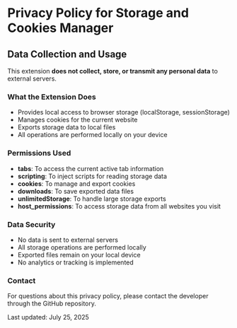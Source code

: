 # Privacy Policy for Storage and Cookies Manager

## Data Collection and Usage

This extension **does not collect, store, or transmit any personal data** to external servers.

### What the Extension Does

- Provides local access to browser storage (localStorage, sessionStorage)
- Manages cookies for the current website
- Exports storage data to local files
- All operations are performed locally on your device

### Permissions Used

- **tabs**: To access the current active tab information
- **scripting**: To inject scripts for reading storage data
- **cookies**: To manage and export cookies
- **downloads**: To save exported data files
- **unlimitedStorage**: To handle large storage exports
- **host_permissions**: To access storage data from all websites you visit

### Data Security

- No data is sent to external servers
- All storage operations are performed locally
- Exported files remain on your local device
- No analytics or tracking is implemented

### Contact

For questions about this privacy policy, please contact the developer through the GitHub repository.

Last updated: July 25, 2025
